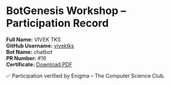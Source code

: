 # BotGenesis Workshop – Participation Record

**Full Name:** VIVEK TKS  
**GitHub Username:** [vivektks](https://github.com/vivektks)  
**Bot Name:** chatbot  
**PR Number:** #16  
**Certificate:** [Download PDF](../certs/VivekTKS.pdf)

✅ Participation verified by Enigma – The Computer Science Club.
